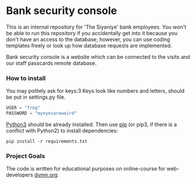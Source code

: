 # Bank security console


This is an internal repository for 'The Siyaniye' bank employees. You won't be able to run this 
repository if you accidentally get into it because you don't have an access to the database, 
however, you can use coding templates freely or look up how database requests are implemented.

Bank security console is a website which can be connected to the visits and our staff passcards 
remote database.

### How to install


You may politely ask for keys:3 Keys look like numbers and letters, should be put in settings.py file.

```python
USER = "frog"
PASSWORD = "myeyesareweird"
```

[Python3](https://www.python.org/downloads/) should be already installed. Then use [pip](https://pypi.org/project/pip/) (or pip3, if there is a conflict with Python2) 
to install dependencies:

```
pip install -r requirements.txt
```

### Project Goals 


The code is written for educational purposes on online-course for web-developers [dvmn.org](https://dvmn.org/). 
